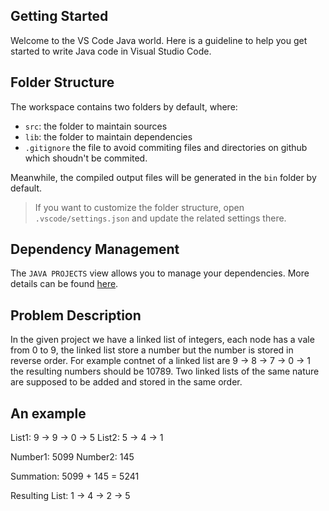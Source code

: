 ## Getting Started

Welcome to the VS Code Java world. Here is a guideline to help you get started to write Java code in Visual Studio Code.

## Folder Structure

The workspace contains two folders by default, where:

- `src`: the folder to maintain sources
- `lib`: the folder to maintain dependencies
- `.gitignore` the file to avoid commiting files and directories on github which shoudn't be commited.

Meanwhile, the compiled output files will be generated in the `bin` folder by default.

> If you want to customize the folder structure, open `.vscode/settings.json` and update the related settings there.

## Dependency Management

The `JAVA PROJECTS` view allows you to manage your dependencies. More details can be found [here](https://github.com/microsoft/vscode-java-dependency#manage-dependencies).

## Problem Description

In the given project we have a linked list of integers, each node has a vale from 0 to 9, the linked list store a number but the number is stored in reverse order. For example contnet of a linked list are 9 -> 8 -> 7 -> 0 -> 1 the resulting numbers should be 10789. Two linked lists of the same nature are supposed to be added and stored in the same order.

## An example

List1: 9 -> 9 -> 0 -> 5
List2: 5 -> 4 -> 1

Number1: 5099
Number2: 145

Summation: 5099 + 145 = 5241

Resulting List: 1 -> 4 -> 2 -> 5
